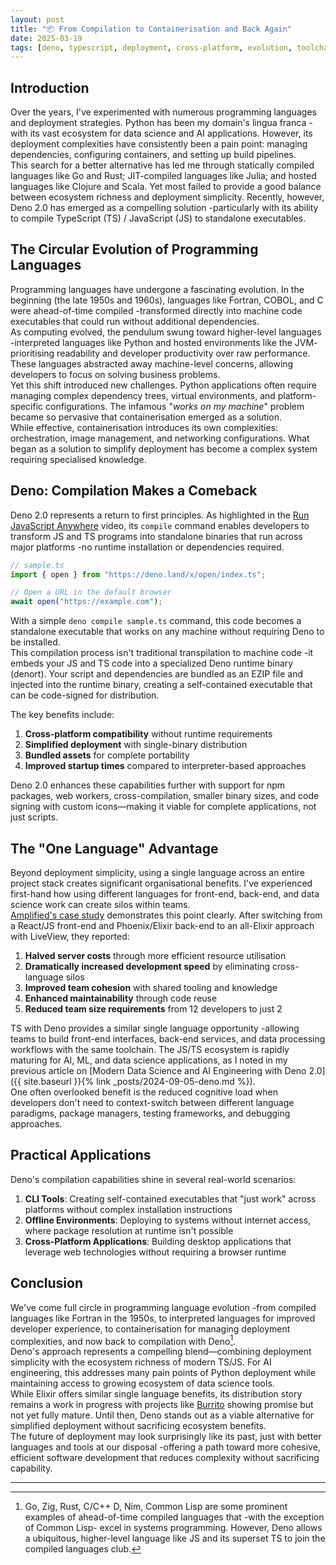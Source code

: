 ```yaml
---
layout: post
title: "📦 From Compilation to Containerisation and Back Again"
date: 2025-03-19
tags: [deno, typescript, deployment, cross-platform, evolution, toolchain, best-practices, code-quality]
---
```

<!--more-->

## Introduction

Over the years, I've experimented with numerous programming languages and deployment strategies. Python has been my domain's lingua franca -with its vast ecosystem for data science and AI applications. However, its deployment complexities have consistently been a pain point: managing dependencies, configuring containers, and setting up build pipelines.  
This search for a better alternative has led me through statically compiled languages like Go and Rust; JIT-compiled languages like Julia; and hosted languages like Clojure and Scala. Yet most failed to provide a good balance between ecosystem richness and deployment simplicity. Recently, however, Deno 2.0 has emerged as a compelling solution -particularly with its ability to compile TypeScript (TS) / JavaScript (JS) to standalone executables.

## The Circular Evolution of Programming Languages

Programming languages have undergone a fascinating evolution. In the beginning (the late 1950s and 1960s), languages like Fortran, COBOL, and C were ahead-of-time compiled -transformed directly into machine code executables that could run without additional dependencies.  
As computing evolved, the pendulum swung toward higher-level languages -interpreted languages like Python and hosted environments like the JVM- prioritising readability and developer productivity over raw performance. These languages abstracted away machine-level concerns, allowing developers to focus on solving business problems.  
Yet this shift introduced new challenges. Python applications often require managing complex dependency trees, virtual environments, and platform-specific configurations. The infamous "_works on my machine_" problem became so pervasive that containerisation emerged as a solution.  
While effective, containerisation introduces its own complexities: orchestration, image management, and networking configurations. What began as a solution to simplify deployment has become a complex system requiring specialised knowledge.

## Deno: Compilation Makes a Comeback

Deno 2.0 represents a return to first principles. As highlighted in the [Run JavaScript Anywhere](https://youtube.com/watch?v=ZsDqTQs3_G0) video, its `compile` command enables developers to transform JS and TS programs into standalone binaries that run across major platforms -no runtime installation or dependencies required.

```typescript
// sample.ts
import { open } from "https://deno.land/x/open/index.ts";

// Open a URL in the default browser
await open("https://example.com");
```

With a simple `deno compile sample.ts` command, this code becomes a standalone executable that works on any machine without requiring Deno to be installed.  
This compilation process isn't traditional transpilation to machine code -it embeds your JS and TS code into a specialized Deno runtime binary (denort). Your script and dependencies are bundled as an EZIP file and injected into the runtime binary, creating a self-contained executable that can be code-signed for distribution.

The key benefits include:
1. **Cross-platform compatibility** without runtime requirements
2. **Simplified deployment** with single-binary distribution
3. **Bundled assets** for complete portability
4. **Improved startup times** compared to interpreter-based approaches

Deno 2.0 enhances these capabilities further with support for npm packages, web workers, cross-compilation, smaller binary sizes, and code signing with custom icons—making it viable for complete applications, not just scripts.

## The "One Language" Advantage

Beyond deployment simplicity, using a single language across an entire project stack creates significant organisational benefits. I've experienced first-hand how using different languages for front-end, back-end, and data science work can create silos within teams.  
[Amplified's case study](https://dockyard.com/blog/2024/02/06/5-benefts-amplified-saw-switching-to-elixir) demonstrates this point clearly. After switching from a React/JS front-end and Phoenix/Elixir back-end to an all-Elixir approach with LiveView, they reported:

1. **Halved server costs** through more efficient resource utilisation
2. **Dramatically increased development speed** by eliminating cross-language silos
3. **Improved team cohesion** with shared tooling and knowledge
4. **Enhanced maintainability** through code reuse
5. **Reduced team size requirements** from 12 developers to just 2

TS with Deno provides a similar single language opportunity -allowing teams to build front-end interfaces, back-end services, and data processing workflows with the same toolchain. The JS/TS ecosystem is rapidly maturing for AI, ML, and data science applications, as I noted in my previous article on [Modern Data Science and AI Engineering with Deno 2.0]({{ site.baseurl }}{% link _posts/2024-09-05-deno.md %}).  
One often overlooked benefit is the reduced cognitive load when developers don't need to context-switch between different language paradigms, package managers, testing frameworks, and debugging approaches.

## Practical Applications

Deno's compilation capabilities shine in several real-world scenarios:

1. **CLI Tools**: Creating self-contained executables that "just work" across platforms without complex installation instructions
2. **Offline Environments**: Deploying to systems without internet access, where package resolution at runtime isn't possible
3. **Cross-Platform Applications**: Building desktop applications that leverage web technologies without requiring a browser runtime

## Conclusion

We've come full circle in programming language evolution -from compiled languages like Fortran in the 1950s, to interpreted languages for improved developer experience, to containerisation for managing deployment complexities, and now back to compilation with Deno[^1].  
Deno's approach represents a compelling blend—combining deployment simplicity with the ecosystem richness of modern TS/JS. For AI engineering, this addresses many pain points of Python deployment while maintaining access to growing ecosystem of data science tools.  
While Elixir offers similar single language benefits, its distribution story remains a work in progress with projects like [Burrito](https://github.com/burrito-elixir/burrito) showing promise but not yet fully mature. Until then, Deno stands out as a viable alternative for simplified deployment without sacrificing ecosystem benefits.  
The future of deployment may look surprisingly like its past, just with better languages and tools at our disposal -offering a path toward more cohesive, efficient software development that reduces complexity without sacrificing capability.

---
[^1]: Go, Zig, Rust, C/C++ D, Nim, Common Lisp are some prominent examples of ahead-of-time compiled languages that -with the exception of Common Lisp- excel in systems programming. However, Deno allows a ubiquitous, higher-level language like JS and its superset TS to join the compiled languages club. 
